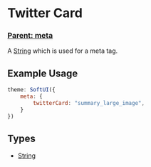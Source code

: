 # Twitter Card
### **[Parent: meta](/docs/meta/)**

A [String](https://developer.mozilla.org/en-US/docs/Web/JavaScript/Reference/Global_Objects/String) which is used for a meta tag.

## Example Usage
```js
theme: SoftUI({
    meta: {
        twitterCard: "summary_large_image",
    }
})
```

## Types
- [String](https://developer.mozilla.org/en-US/docs/Web/JavaScript/Reference/Global_Objects/Boolean)